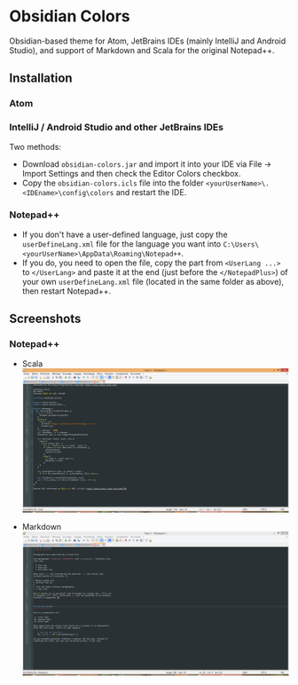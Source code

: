 # Obsidian Colors

Obsidian-based theme for Atom, JetBrains IDEs (mainly IntelliJ and Android Studio), and support of
Markdown and Scala for the original Notepad++.

## Installation

### Atom


### IntelliJ / Android Studio and other JetBrains IDEs

Two methods:

- Download `obsidian-colors.jar` and import it into your IDE via File -> Import Settings and then check the Editor Colors checkbox.
- Copy the `obsidian-colors.icls` file into the folder `<yourUserName>\.<IDEname>\config\colors` and restart the IDE.

### Notepad++

- If you don't have a user-defined language, just copy the `userDefineLang.xml` file for the language you want into `C:\Users\<yourUserName>\AppData\Roaming\Notepad++`.
- If you do, you need to open the file, copy the part from `<UserLang ...>` to `</UserLang>` and paste it at the end (just before the `</NotepadPlus>`) of your own `userDefineLang.xml` file (located in the same folder as above), then restart Notepad++.

## Screenshots

### Notepad++

- Scala
![alt text](Screenshots/scala_example.png)

- Markdown
![alt text](Screenshots/markdown_example.png)
